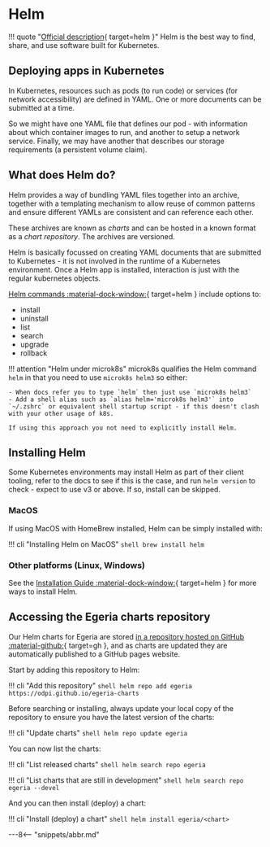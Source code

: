 <!-- SPDX-License-Identifier: CC-BY-4.0 -->
<!-- Copyright Contributors to the ODPi Egeria project. -->

# Helm

!!! quote "[Official description](https://helm.sh){ target=helm }"
    Helm is the best way to find, share, and use software built for Kubernetes.

## Deploying apps in Kubernetes

In Kubernetes, resources such as pods (to run code) or services (for network accessibility) are defined in YAML. One or more documents can be submitted at a time.

So we might have one YAML file that defines our pod - with information about which container images to run, and another to setup a network service. Finally, we may have another that describes our storage requirements (a persistent volume claim).

## What does Helm do?

Helm provides a way of bundling YAML files together into an archive, together with a templating mechanism to allow reuse of common patterns and ensure different YAMLs are consistent and can reference each other.

These archives are known as *charts* and can be hosted in a known format as a *chart repository*. The archives are versioned.

Helm is basically focussed on creating YAML documents that are submitted to Kubernetes - it is not involved in the runtime of a Kubernetes environment. Once a Helm app is installed, interaction is just with the regular kubernetes objects.

[Helm commands :material-dock-window:](https://helm.sh/docs/helm/helm/){ target=helm } include options to:

- install
- uninstall
- list
- search
- upgrade
- rollback

!!! attention "Helm under microk8s"
    microk8s qualifies the Helm command `helm` in that you need to use `microk8s helm3` so either:

    - When docs refer you to type `helm` then just use `microk8s helm3`
    - Add a shell alias such as `alias helm='microk8s helm3'` into `~/.zshrc` or equivalent shell startup script - if this doesn't clash with your other usage of k8s.

    If using this approach you not need to explicitly install Helm.

## Installing Helm

Some Kubernetes environments may install Helm as part of their client tooling, refer to the docs to see if this is the case, and run `helm version` to check - expect to use v3 or above. If so, install can be skipped.

### MacOS

If using MacOS with HomeBrew installed, Helm can be simply installed with:

!!! cli "Installing Helm on MacOS"
    ```shell
    brew install helm
    ```

### Other platforms (Linux, Windows)

See the [Installation Guide :material-dock-window:](https://helm.sh/docs/intro/install/){ target=helm } for more ways to install Helm.

## Accessing the Egeria charts repository

Our Helm charts for Egeria are stored [in a repository hosted on GitHub :material-github:](https://github.com/odpi/egeria-charts){ target=gh }, and as charts are updated they are automatically published to a GitHub pages website.

Start by adding this repository to Helm:

!!! cli "Add this repository"
    ```shell
    helm repo add egeria https://odpi.github.io/egeria-charts
    ```

Before searching or installing, always update your local copy of the repository to ensure you have the latest version of the charts:

!!! cli "Update charts"
    ```shell
    helm repo update egeria
    ```

You can now list the charts:

!!! cli "List released charts"
    ```shell
    helm search repo egeria
    ```

!!! cli "List charts that are still in development"
    ```shell
    helm search repo egeria --devel
    ```

And you can then install (deploy) a chart:

!!! cli "Install (deploy) a chart"
    ```shell
    helm install egeria/<chart>
    ```

---8<-- "snippets/abbr.md"
